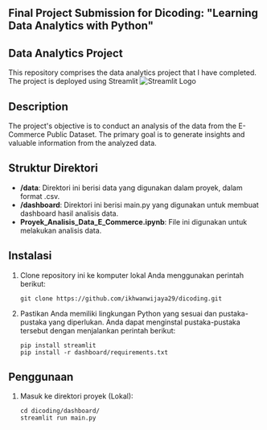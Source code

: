 ## Final Project Submission for Dicoding: "Learning Data Analytics with Python"

## Data Analytics Project

This repository comprises the data analytics project that I have completed. The project is deployed using Streamlit <img src="https://user-images.githubusercontent.com/7164864/217935870-c0bc60a3-6fc0-4047-b011-7b4c59488c91.png" alt="Streamlit Logo"></img>

## Description
The project's objective is to conduct an analysis of the data from the E-Commerce Public Dataset. The primary goal is to generate insights and valuable information from the analyzed data.

## Struktur Direktori

- **/data**: Direktori ini berisi data yang digunakan dalam proyek, dalam format .csv.
- **/dashboard**: Direktori ini berisi main.py yang digunakan untuk membuat dashboard hasil analisis data.
- **Proyek_Analisis_Data_E_Commerce.ipynb**: File ini digunakan untuk melakukan analisis data.

## Instalasi

1. Clone repository ini ke komputer lokal Anda menggunakan perintah berikut:

   ```shell
   git clone https://github.com/ikhwanwijaya29/dicoding.git
   ```

2. Pastikan Anda memiliki lingkungan Python yang sesuai dan pustaka-pustaka yang diperlukan. Anda dapat menginstal pustaka-pustaka tersebut dengan menjalankan perintah berikut:

   ```shell
   pip install streamlit
   pip install -r dashboard/requirements.txt
   ```

## Penggunaan

1. Masuk ke direktori proyek (Lokal):

   ```shell
   cd dicoding/dashboard/
   streamlit run main.py
   ```
